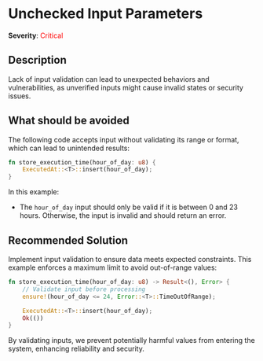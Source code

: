 # Unchecked Input Parameters

**Severity**: <span style="color:red;">Critical</span>

## Description

Lack of input validation can lead to unexpected behaviors and vulnerabilities, as unverified inputs might cause invalid
states or security issues.

## What should be avoided

The following code accepts input without validating its range or format, which can lead to unintended results:

```rust
fn store_execution_time(hour_of_day: u8) {
    ExecutedAt::<T>::insert(hour_of_day);
}
```

In this example:

- The `hour_of_day` input should only be valid if it is between 0 and 23 hours. Otherwise, the input is invalid and should return an error.

## Recommended Solution

Implement input validation to ensure data meets expected constraints. This example enforces a maximum limit to avoid
out-of-range values:

```rust
fn store_execution_time(hour_of_day: u8) -> Result<(), Error> {
    // Validate input before processing
    ensure!(hour_of_day <= 24, Error::<T>::TimeOutOfRange);

    ExecutedAt::<T>::insert(hour_of_day);
    Ok(())
}
```

By validating inputs, we prevent potentially harmful values from entering the system, enhancing reliability and
security.
